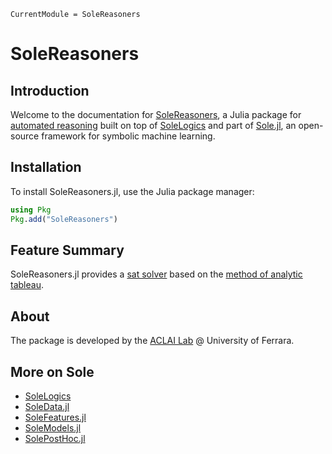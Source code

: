 ```@meta
CurrentModule = SoleReasoners
```

# SoleReasoners

## Introduction

Welcome to the documentation for [SoleReasoners](https://github.com/aclai-lab/SoleReasoners.jl/), a Julia package for [automated reasoning](https://en.wikipedia.org/wiki/Automated_reasoning) built on top of [SoleLogics](https://github.com/aclai-lab/SoleLogics.jl/) and part of [Sole.jl](https://github.com/aclai-lab/Sole.jl), an open-source framework for symbolic machine learning.

## Installation

To install SoleReasoners.jl, use the Julia package manager:
```julia
using Pkg
Pkg.add("SoleReasoners")
```

## Feature Summary

SoleReasoners.jl provides a [sat solver](https://en.wikipedia.org/wiki/SAT_solver) based on the [method of analytic tableau](https://en.wikipedia.org/wiki/Method_of_analytic_tableaux). 

## About

The package is developed by the [ACLAI Lab](https://aclai.unife.it/en/) @ University of Ferrara.

## More on Sole
- [SoleLogics](https://github.com/aclai-lab/SoleLogics.jl/)
- [SoleData.jl](https://github.com/aclai-lab/SoleData.jl)
- [SoleFeatures.jl](https://github.com/aclai-lab/SoleFeatures.jl) 
- [SoleModels.jl](https://github.com/aclai-lab/SoleModels.jl)
- [SolePostHoc.jl](https://github.com/aclai-lab/SolePostHoc.jl)
